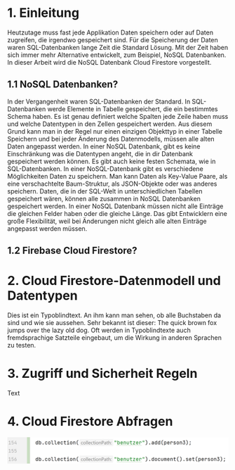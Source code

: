 # 1. Einleitung

Heutzutage muss fast jede Applikation Daten speichern oder auf Daten zugreifen, die irgendwo gespeichert sind. Für die Speicherung der Daten waren SQL-Datenbanken lange Zeit die Standard Lösung. Mit der Zeit haben sich immer mehr Alternative entwickelt, zum Beispiel, NoSQL Datenbanken. In dieser Arbeit wird die NoSQL Datenbank Cloud Firestore vorgestellt.

## 1.1 NoSQL Datenbanken?

In der Vergangenheit waren SQL-Datenbanken der Standard. In SQL-Datenbanken werde Elemente in Tabelle gespeichert, die ein bestimmtes Schema haben. Es ist genau definiert welche Spalten jede Zeile haben muss und welche Datentypen in den Zellen gespeichert werden. Aus diesem Grund kann man in der Regel nur einen einzigen Objekttyp in einer Tabelle Speichern und bei jeder Änderung des Datenmodells, müssen alle alten Daten angepasst werden.
In einer NoSQL Datenbank, gibt es keine Einschränkung was die Datentypen angeht, die in dir Datenbank gespeichert werden können. Es gibt auch keine festen Schemata, wie in SQL-Datenbanken. In einer NoSQL-Datenbank gibt es verschiedene Möglichkeiten Daten zu speichern. Man kann Daten als Key-Value Paare, als eine verschachtelte Baum-Struktur, als JSON-Objekte oder was anderes speichern. Daten, die in der SQL-Welt in unterschiedlichen Tabellen gespeichert wären, können alle zusammen in NoSQL Datenbanken gespeichert werden. In einer NoSQL Datenbank müssen nicht alle Einträge die gleichen Felder haben oder die gleiche Länge. Das gibt Entwicklern eine große Flexibilität, weil bei Änderungen nicht gleich alle alten Einträge angepasst werden müssen.


## 1.2 Firebase Cloud Firestore?

# 2. Cloud Firestore-Datenmodell und Datentypen

Dies ist ein Typoblindtext. An ihm kann man sehen, ob alle Buchstaben da sind und wie sie aussehen. Sehr bekannt ist dieser: The quick brown fox jumps over the lazy old dog. Oft werden in Typoblindtexte auch fremdsprachige Satzteile eingebaut, um die Wirkung in anderen Sprachen zu testen.

# 3. Zugriff und Sicherheit Regeln

Text

# 4. Cloud Firestore Abfragen

![img.png](images/img.png)